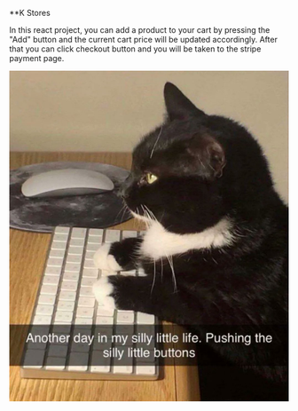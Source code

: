 **K Stores

In this react project, you can add a product to your cart by pressing the "Add" button and the current cart price will be updated accordingly. After that you can click checkout button and you will be taken to the stripe payment page.

![A test image](image.jpg)
